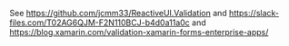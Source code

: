See https://github.com/jcmm33/ReactiveUI.Validation and https://slack-files.com/T02AG6QJM-F2N110BCJ-b4d0a11a0c and https://blog.xamarin.com/validation-xamarin-forms-enterprise-apps/
